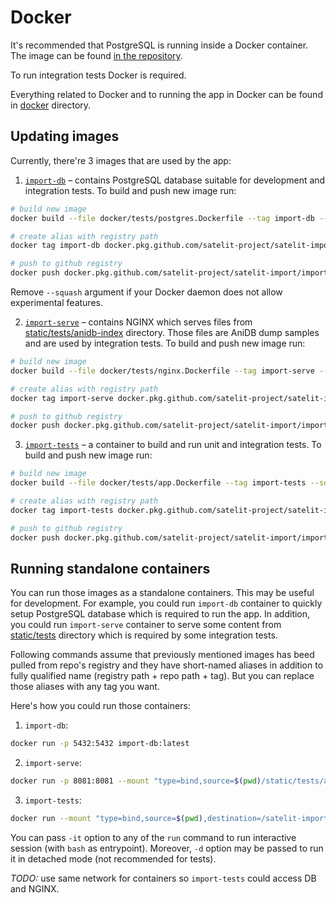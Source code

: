 # Docker

It's recommended that PostgreSQL is running inside a Docker container. The image can be found [in the repository](https://github.com/satelit-project/satelit-import/packages/29066).

To run integration tests Docker is required.

Everything related to Docker and to running the app in Docker can be found in [docker](./) directory.

## Updating images

Currently, there're 3 images that are used by the app:

1. [`import-db`](https://github.com/satelit-project/satelit-import/packages/29066) – contains PostgreSQL database suitable for development and integration tests. To build and push new image run:

```bash
# build new image
docker build --file docker/tests/postgres.Dockerfile --tag import-db --squash .

# create alias with registry path
docker tag import-db docker.pkg.github.com/satelit-project/satelit-import/import-db

# push to github registry
docker push docker.pkg.github.com/satelit-project/satelit-import/import-db:latest
```

Remove `--squash` argument if your Docker daemon does not allow experimental features.

2. [`import-serve`](https://github.com/satelit-project/satelit-import/packages/29042) – contains NGINX which serves files from [static/tests/anidb-index](../static/tests/anidb-index) directory. Those files are AniDB dump samples and are used by integration tests. To build and push new image run:

```bash
# build new image
docker build --file docker/tests/nginx.Dockerfile --tag import-serve --squash .

# create alias with registry path
docker tag import-serve docker.pkg.github.com/satelit-project/satelit-import/import-serve

# push to github registry
docker push docker.pkg.github.com/satelit-project/satelit-import/import-serve:latest
```

3. [`import-tests`](https://github.com/satelit-project/satelit-import/packages/28797) – a container to build and run unit and integration tests. To build and push new image run:

```bash
# build new image
docker build --file docker/tests/app.Dockerfile --tag import-tests --squash .

# create alias with registry path
docker tag import-tests docker.pkg.github.com/satelit-project/satelit-import/import-tests

# push to github registry
docker push docker.pkg.github.com/satelit-project/satelit-import/import-tests:latest
```

## Running standalone containers

You can run those images as a standalone containers. This may be useful for development. For example, you could run `import-db` container to quickly setup PostgreSQL database which is required to run the app. In addition, you could run `import-serve` container to serve some content from [static/tests](../static/tests) directory which is required by some integration tests.

Following commands assume that previously mentioned images has beed pulled from repo's registry and they have short-named aliases in addition to fully qualified name (registry path + repo path + tag). But you can replace those aliases with any tag you want.

Here's how you could run those containers:

1. `import-db`:

```bash
docker run -p 5432:5432 import-db:latest
```

2. `import-serve`:

```bash
docker run -p 8081:8081 --mount "type=bind,source=$(pwd)/static/tests/anidb-index,destination=/usr/share/nginx/anidb" import-serve:latest
```

3. `import-tests`:

```bash
docker run --mount "type=bind,source=$(pwd),destination=/satelit-import/repo" import-tests:latest
```

You can pass `-it` option to any of the `run` command to run interactive session (with `bash` as entrypoint). Moreover, `-d` option may be passed to run it in detached mode (not recommended for tests).

_TODO:_ use same network for containers so `import-tests` could access DB and NGINX.
